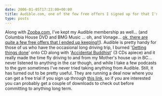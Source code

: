 ```yaml
---
date: 2006-01-05T17:23:00+00:00
title: Audible.com, one of the few free offers I signed up for that I'm still using...
type: posts
---
```

Along with [Zooba.com](http://blogs.duncanmackenzie.net/duncanma/archive/2005/02/25/1149.aspx), I've kept my Audible membership as well... (and Columbia House DVD and BMG Music ... oh, and Vonage... [ok, there are quite a few free offers that I ended up keeping!!](http://blogs.duncanmackenzie.net/duncanma/archive/2005/04/27/1400.aspx)). Audible is pretty handy for those of us who have the occasional long driving trip, I burned '[Getting things done](http://www.amazon.com/exec/obidos/ASIN/0142000280/duncanmackenz-20?creative=327641&#038;camp=14573&#038;link_code=as1)' onto CD along with '[Accidental Buddhist](http://www.amazon.com/exec/obidos/ASIN/0385492677/duncanmackenz-20?creative=327641&#038;camp=14573&#038;link_code=as1)' (3 CDs apiece) and it really made the time fly driving to and from my Mother's house up in BC... never listened to anything in the car though, and while I take a few podcasts to the gym sometimes I've never tried taking anything from Audible. Still, it has turned out to be pretty useful. They are running a deal now where you can get a free trial if you sign up through [this link](http://www.audible.com/tellAFriend/525878FTZ22J), so if you are interested you can probably get a couple of downloads to check out before committing to anything long term.
